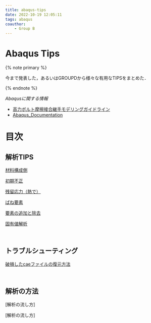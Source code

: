 ```yaml
---
title: abaqus-tips
date: 2022-10-19 12:05:11
tags: abaqus
coauthor:
    - Group B
---
```


# Abaqus Tips

{% note primary %}

今まで発表した，あるいはGROUPDから様々な有用なTIPSをまとめた．

{% endnote %}

*Abaqusに関する情報*
* [高力ボルト摩擦接合継手モデリングガイドライン](https://cdn.jsdelivr.net/gh/ChenYu-K/brwiki@master/source/doc/BMR_V1.pdf)
* [Abaqus_Documentation](https://help.3ds.com/2020/English/DSSIMULIA_Established/SIMULIA_Established_FrontmatterMap/sim-r-DSDocAbaqus.htm?ContextScope=all)

# 目次

## 解析TIPS

[材料構成側](./constitutive-equation-materials.html)

[初期不正](./initial-deflection.html)

[残留応力（熱で）](./zanryuouryoku.html)

[ばね要素](./spring_element.html)

[要素の追加と除去](./Analytical_model_creation.html)

[固有値解析](./Eigenvalue_analysis.html)

</br>

## トラブルシューティング

[破損したcaeファイルの復元方法](./Abaqus‗cae_recover.html)

</br>

## 解析の方法

[解析の流し方]

[解析の流し方]
